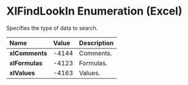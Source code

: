 
# XlFindLookIn Enumeration (Excel)

Specifies the type of data to search.



|**Name**|**Value**|**Description**|
|:-----|:-----|:-----|
|**xlComments**|-4144|Comments.|
|**xlFormulas**|-4123|Formulas.|
|**xlValues**|-4163|Values.|
